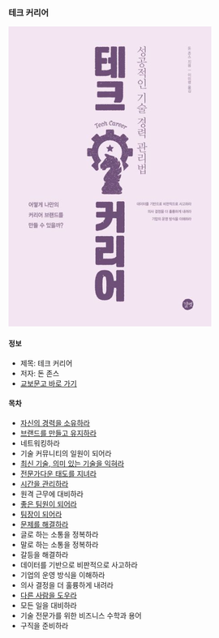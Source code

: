 ### 테크 커리어

<img src="img.png" width="400">

#### 정보
- 제목: 테크 커리어
- 저자: 돈 존스
- [교보문고 바로 가기](https://product.kyobobook.co.kr/detail/S000201360779)

#### 목차

- [자신의 경력을 소유하라](https://github.com/kiekk/book-report/tree/master/%ED%85%8C%ED%81%AC%20%EC%BB%A4%EB%A6%AC%EC%96%B4/%EC%9E%90%EC%8B%A0%EC%9D%98%20%EA%B2%BD%EB%A0%A5%EC%9D%84%20%EC%86%8C%EC%9C%A0%ED%95%98%EB%9D%BC)
- [브랜드를 만들고 유지하라](https://github.com/kiekk/book-report/tree/master/%ED%85%8C%ED%81%AC%20%EC%BB%A4%EB%A6%AC%EC%96%B4/%EB%B8%8C%EB%9E%9C%EB%93%9C%EB%A5%BC%20%EB%A7%8C%EB%93%A4%EA%B3%A0%20%EC%9C%A0%EC%A7%80%ED%95%98%EB%9D%BC)
- 네트워킹하라
- 기술 커뮤니티의 일원이 되어라
- [최신 기술, 의미 있는 기술을 익혀라](https://github.com/kiekk/book-report/tree/master/%ED%85%8C%ED%81%AC%20%EC%BB%A4%EB%A6%AC%EC%96%B4/%EC%B5%9C%EC%8B%A0%20%EA%B8%B0%EC%88%A0%2C%20%EC%9D%98%EB%AF%B8%20%EC%9E%88%EB%8A%94%20%EA%B8%B0%EC%88%A0%EC%9D%84%20%EC%9D%B5%ED%98%80%EB%9D%BC)
- [전문가다운 태도를 지녀라](https://github.com/kiekk/book-report/tree/master/%ED%85%8C%ED%81%AC%20%EC%BB%A4%EB%A6%AC%EC%96%B4/%EC%A0%84%EB%AC%B8%EA%B0%80%EB%8B%A4%EC%9A%B4%20%ED%83%9C%EB%8F%84%EB%A5%BC%20%EC%A7%80%EB%85%80%EB%9D%BC)
- [시간을 관리하라](https://github.com/kiekk/book-report/tree/master/%ED%85%8C%ED%81%AC%20%EC%BB%A4%EB%A6%AC%EC%96%B4/%EC%8B%9C%EA%B0%84%EC%9D%84%20%EA%B4%80%EB%A6%AC%ED%95%98%EB%9D%BC)
- 원격 근무에 대비하라
- [좋은 팀원이 되어라](https://github.com/kiekk/book-report/tree/master/%ED%85%8C%ED%81%AC%20%EC%BB%A4%EB%A6%AC%EC%96%B4/%EC%A2%8B%EC%9D%80%20%ED%8C%80%EC%9B%90%EC%9D%B4%20%EB%90%98%EC%96%B4%EB%9D%BC)
- [팀장이 되어라](https://github.com/kiekk/book-report/tree/master/%ED%85%8C%ED%81%AC%20%EC%BB%A4%EB%A6%AC%EC%96%B4/%ED%8C%80%EC%9E%A5%EC%9D%B4%20%EB%90%98%EC%96%B4%EB%9D%BC)
- [문제를 해결하라](https://github.com/kiekk/book-report/tree/master/%ED%85%8C%ED%81%AC%20%EC%BB%A4%EB%A6%AC%EC%96%B4/%EB%AC%B8%EC%A0%9C%EB%A5%BC%20%ED%95%B4%EA%B2%B0%ED%95%98%EB%9D%BC)
- 글로 하는 소통을 정복하라
- 말로 하는 소통을 정복하라
- 갈등을 해결하라
- 데이터를 기반으로 비판적으로 사고하라
- 기업의 운영 방식을 이해하라
- 의사 결정을 더 훌륭하게 내려라
- [다른 사람을 도우라](https://github.com/kiekk/book-report/tree/master/%ED%85%8C%ED%81%AC%20%EC%BB%A4%EB%A6%AC%EC%96%B4/%EB%8B%A4%EB%A5%B8%20%EC%82%AC%EB%9E%8C%EC%9D%84%20%EB%8F%84%EC%9A%B0%EB%9D%BC)
- 모든 일을 대비하라
- 기술 전문가를 위한 비즈니스 수학과 용어
- 구직을 준비하라
